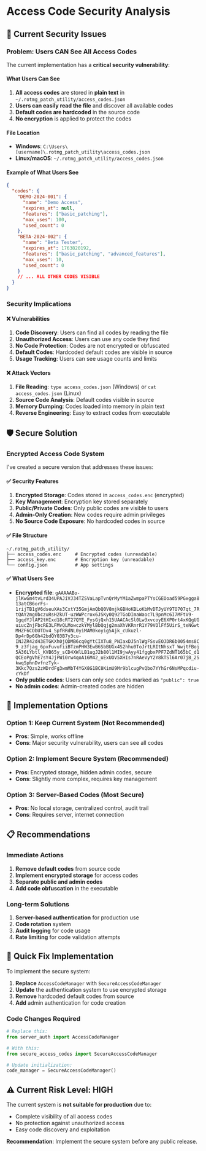 # Access Code Security Analysis

## 🚨 **Current Security Issues**

### **Problem: Users CAN See All Access Codes**

The current implementation has a **critical security vulnerability**:

#### **What Users Can See**
1. **All access codes** are stored in **plain text** in `~/.rotmg_patch_utility/access_codes.json`
2. **Users can easily read the file** and discover all available codes
3. **Default codes are hardcoded** in the source code
4. **No encryption** is applied to protect the codes

#### **File Location**
- **Windows**: `C:\Users\[username]\.rotmg_patch_utility\access_codes.json`
- **Linux/macOS**: `~/.rotmg_patch_utility/access_codes.json`

#### **Example of What Users See**
```json
{
  "codes": {
    "DEMO-2024-001": {
      "name": "Demo Access",
      "expires_at": null,
      "features": ["basic_patching"],
      "max_uses": 100,
      "used_count": 0
    },
    "BETA-2024-002": {
      "name": "Beta Tester", 
      "expires_at": 1763820192,
      "features": ["basic_patching", "advanced_features"],
      "max_uses": 10,
      "used_count": 0
    }
    // ... ALL OTHER CODES VISIBLE
  }
}
```

### **Security Implications**

#### **❌ Vulnerabilities**
1. **Code Discovery**: Users can find all codes by reading the file
2. **Unauthorized Access**: Users can use any code they find
3. **No Code Protection**: Codes are not encrypted or obfuscated
4. **Default Codes**: Hardcoded default codes are visible in source
5. **Usage Tracking**: Users can see usage counts and limits

#### **❌ Attack Vectors**
1. **File Reading**: `type access_codes.json` (Windows) or `cat access_codes.json` (Linux)
2. **Source Code Analysis**: Default codes visible in source
3. **Memory Dumping**: Codes loaded into memory in plain text
4. **Reverse Engineering**: Easy to extract codes from executable

## 🛡️ **Secure Solution**

### **Encrypted Access Code System**

I've created a secure version that addresses these issues:

#### **✅ Security Features**
1. **Encrypted Storage**: Codes stored in `access_codes.enc` (encrypted)
2. **Key Management**: Encryption key stored separately
3. **Public/Private Codes**: Only public codes are visible to users
4. **Admin-Only Creation**: New codes require admin privileges
5. **No Source Code Exposure**: No hardcoded codes in source

#### **✅ File Structure**
```
~/.rotmg_patch_utility/
├── access_codes.enc     # Encrypted codes (unreadable)
├── access_key.enc       # Encryption key (unreadable)
└── config.json          # App settings
```

#### **✅ What Users See**
- **Encrypted file**: `gAAAAABo-jlKwGm4tvLrd34UPAJiVJ34TZSVaLapTvnQrMyYM1aZwmpaPTYsCGEOoad59PGxgga813atCB6orFs-1rijTB1gV6dseuXAs3CxtY35GmjAmQbQ0V8mjkGBHoKBLoKbMvDTJyUY9TO707qt_7RtQAY2mg0bczuRsH2kUT-uzWWPcrox6JSKy0Q92TGoDImaWaoc7L9pnMc6I7MFtV9-1gqdYJlAP2tHIxd18cRT27QYE_FysGjQxh15UAACAcSl0Lw3xvcoyE6XP0rt4xKQgUGuiucZnjFbcRE3LFMvQLMowczkYMylBbQqjg2maXhVKRnrR1Y79VOlFf5UirS_teNGwtMHZF6CObUTDv4_SpfRRdNL0yiMAM0koyig5Ajk_cUkuzl-Dp4rDp6Gh42bdQY03B7y3cu-INJZR42d43ETGKXh0jQDMB6cq0gYtCIXTu8_PNIaxDJ5nlWgFSsvEOJDR6b0054ms8C9_z3fjag_6pxFuvufiiBTzmPHW3EwB6SbBUGx4S2hhu0ToJrtLRItNhsxT_WwjtFBoj5A36LYbtl_KVB65y_sCD4XWlLB1ugJ2b80l1MI9jwAyy41fggbxPPF7ZdNT165bC_d1QCEoPgVhE7sY4JjPWi0rw4qoA16M42_uExUOV5XHIs7nRAeVyY2Y8kTSl6Ar07jB_2SkwqSphnDvfnzTyk-3Kkc7Qzs2zWDrdFg3wmMbT4YGX8G1BC8KimU9Mr9blcugPvQbo7YYhGr6NsMPqcdiu-cYkDf`
- **Only public codes**: Users can only see codes marked as `"public": true`
- **No admin codes**: Admin-created codes are hidden

## 🔧 **Implementation Options**

### **Option 1: Keep Current System (Not Recommended)**
- **Pros**: Simple, works offline
- **Cons**: Major security vulnerability, users can see all codes

### **Option 2: Implement Secure System (Recommended)**
- **Pros**: Encrypted storage, hidden admin codes, secure
- **Cons**: Slightly more complex, requires key management

### **Option 3: Server-Based Codes (Most Secure)**
- **Pros**: No local storage, centralized control, audit trail
- **Cons**: Requires server, internet connection

## 📋 **Recommendations**

### **Immediate Actions**
1. **Remove default codes** from source code
2. **Implement encrypted storage** for access codes
3. **Separate public and admin codes**
4. **Add code obfuscation** in the executable

### **Long-term Solutions**
1. **Server-based authentication** for production use
2. **Code rotation** system
3. **Audit logging** for code usage
4. **Rate limiting** for code validation attempts

## 🚀 **Quick Fix Implementation**

To implement the secure system:

1. **Replace** `AccessCodeManager` with `SecureAccessCodeManager`
2. **Update** the authentication system to use encrypted storage
3. **Remove** hardcoded default codes from source
4. **Add** admin authentication for code creation

### **Code Changes Required**
```python
# Replace this:
from server_auth import AccessCodeManager

# With this:
from secure_access_codes import SecureAccessCodeManager

# Update initialization:
code_manager = SecureAccessCodeManager()
```

## ⚠️ **Current Risk Level: HIGH**

The current system is **not suitable for production** due to:
- Complete visibility of all access codes
- No protection against unauthorized access
- Easy code discovery and exploitation

**Recommendation**: Implement the secure system before any public release.
